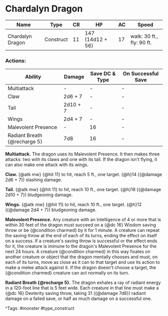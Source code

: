 # Chardalyn Dragon

| Name | Type | CR | HP | AC | Speed |
|------|------|----|----|----|-------|
| Chardalyn Dragon | Construct | 11 | 147 (14d12 + 56) | 17 | walk: 30 ft., fly: 90 ft. |

### Actions:

| Ability | Damage | Save DC & Type | On Successful Save |
|---------|--------|----------------|--------------------|
| Multiattack | - | - | - |
| Claw | 2d6 + 7 | - | - |
| Tail | 2d10 + 7 | - | - |
| Wings | 2d4 + 7 | - | - |
| Malevolent Presence | - | 16 | - |
| Radiant Breath {@recharge 5} | 7d8 | 16 | - |


**Multiattack.** The dragon uses its Malevolent Presence. It then makes three attacks: two with its claws and one with its tail. If the dragon isn't flying, it can also make one attack with its wings.

**Claw.** {@atk mw} {@hit 11} to hit, reach 5 ft., one target. {@h}14 ({@damage 2d6 + 7}) slashing damage.

**Tail.** {@atk mw} {@hit 11} to hit, reach 10 ft., one target. {@h}18 ({@damage 2d10 + 7}) bludgeoning damage.

**Wings.** {@atk mw} {@hit 11} to hit, reach 10 ft., one target. {@h}12 ({@damage 2d4 + 7}) bludgeoning damage.

**Malevolent Presence.** Any creature with an Intelligence of 4 or more that is within 30 feet of the dragon must succeed on a {@dc 16} Wisdom saving throw or be {@condition charmed} by it for 1 minute. A creature can repeat the saving throw at the end of each of its turns, ending the effect on itself on a success. If a creature's saving throw is successful or the effect ends for it, the creature is immune to the dragon's Malevolent Presence for the next 24 hours. A creature {@condition charmed} in this way fixates on another creature or object that the dragon mentally chooses and must, on each of its turns, move as close as it can to that target and use its action to make a melee attack against it. If the dragon doesn't choose a target, the {@condition charmed} creature can act normally on its turn.

**Radiant Breath {@recharge 5}.** The dragon exhales a ray of radiant energy in a 120-foot line that is 5 feet wide. Each creature in that line must make a {@dc 16} Dexterity saving throw, taking 31 ({@damage 7d8}) radiant damage on a failed save, or half as much damage on a successful one.

^Tags: #monster #type_construct